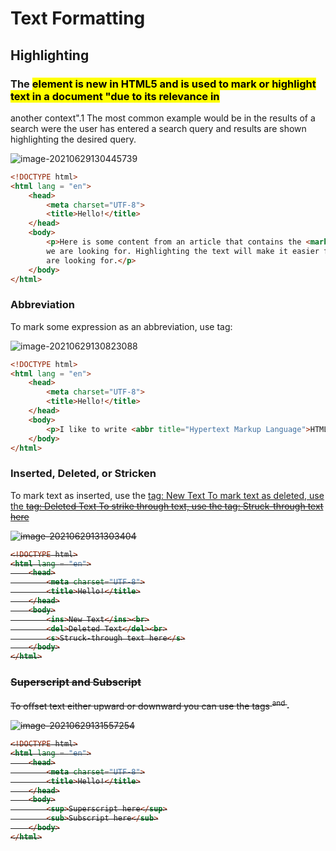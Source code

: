 # Text Formatting 

## Highlighting

### The <mark> element is new in HTML5 and is used to mark or highlight text in a document "due to its relevance in
another context".1
The most common example would be in the results of a search were the user has entered a search query and
results are shown highlighting the desired query.

![image-20210629130445739](/home/aidyn/snap/typora/39/.config/Typora/typora-user-images/image-20210629130445739.png)

``` html
<!DOCTYPE html>
<html lang = "en">
    <head>
        <meta charset="UTF-8">
        <title>Hello!</title>
    </head>
    <body>
        <p>Here is some content from an article that contains the <mark>searched query</mark> that 
        we are looking for. Highlighting the text will make it easier for the user to find what they
        are looking for.</p>
    </body>
</html>
```

### Abbreviation

To mark some expression as an abbreviation, use <abbr> tag:

![image-20210629130823088](/home/aidyn/snap/typora/39/.config/Typora/typora-user-images/image-20210629130823088.png)

```html
<!DOCTYPE html>
<html lang = "en">
    <head>
        <meta charset="UTF-8">
        <title>Hello!</title>
    </head>
    <body>
        <p>I like to write <abbr title="Hypertext Markup Language">HTML</abbr>!</p>
    </body>
</html>
```

### Inserted, Deleted, or Stricken

To mark text as inserted, use the <ins> tag:
<ins>New Text</ins>
To mark text as deleted, use the <del> tag:
<del>Deleted Text</del>
To strike through text, use the <s> tag:
<s>Struck-through text here</s>

![image-20210629131303404](/home/aidyn/snap/typora/39/.config/Typora/typora-user-images/image-20210629131303404.png)

```Html
<!DOCTYPE html>
<html lang = "en">
    <head>
        <meta charset="UTF-8">
        <title>Hello!</title>
    </head>
    <body>
        <ins>New Text</ins><br>
        <del>Deleted Text</del><br>
        <s>Struck-through text here</s>
    </body>
</html>
```

### Superscript and Subscript

To oﬀset text either upward or downward you can use the tags <sup> and <sub> .

![image-20210629131557254](/home/aidyn/snap/typora/39/.config/Typora/typora-user-images/image-20210629131557254.png)

```html
<!DOCTYPE html>
<html lang = "en">
    <head>
        <meta charset="UTF-8">
        <title>Hello!</title>
    </head>
    <body>
        <sup>Superscript here</sup>
        <sub>Subscript here</sub>
    </body>
</html>
```

